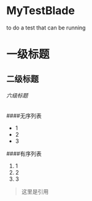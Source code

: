 # MyTestBlade
to do a  test that can be running
# 一级标题
## 二级标题
######  六级标题


####无序列表
* 1
* 2
* 3

####有序列表
1. 1
2. 2
3. 3

> 这里是引用


